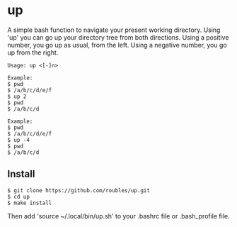 # up

A simple bash function to navigate your present working directory. Using 'up' you can go up your directory tree from both directions. Using a positive number, you go up as usual, from the left. Using a negative number, you go up from the right.

```
Usage: up <[-]n>

Example:
$ pwd
$ /a/b/c/d/e/f
$ up 2
$ pwd
$ /a/b/c/d

Example:
$ pwd
$ /a/b/c/d/e/f
$ up -4
$ pwd
$ /a/b/c/d
```

## Install

```
$ git clone https://github.com/roubles/up.git
$ cd up
$ make install
```

Then add 'source ~/.local/bin/up.sh' to your .bashrc file or .bash_profile file.
